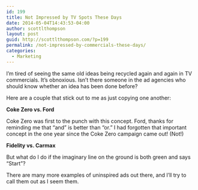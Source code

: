 ```yaml
---
id: 199
title: Not Impressed by TV Spots These Days
date: 2014-05-04T14:43:53-04:00
author: scottlthompson
layout: post
guid: http://scottlthompson.com/?p=199
permalink: /not-impressed-by-commercials-these-days/
categories:
  - Marketing
---
```

I&#8217;m tired of seeing the same old ideas being recycled again and again in TV commercials. It&#8217;s obnoxious. Isn&#8217;t there someone in the ad agencies who should know whether an idea has been done before?

Here are a couple that stick out to me as just copying one another:

**Coke Zero vs. Ford**

Coke Zero was first to the punch with this concept. Ford, thanks for reminding me that &#8220;and&#8221; is better than &#8220;or.&#8221; I had forgotten that important concept in the one year since the Coke Zero campaign came out! (Not!)





**Fidelity vs. Carmax**

But what do I do if the imaginary line on the ground is both green and says &#8220;Start&#8221;?





There are many more examples of uninspired ads out there, and I&#8217;ll try to call them out as I seem them.